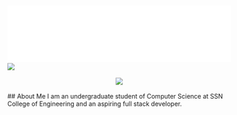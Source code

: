<img src="./heading.svg">

<img src="https://img.icons8.com/office/16/000000/linkedin.png"/>
<p align="center"> 
  <img src="https://profile-counter.glitch.me/{user-name}/count.svg" />
</p>
## About Me  
I am an undergraduate student of Computer Science at SSN College of Engineering and an aspiring full stack developer. 
